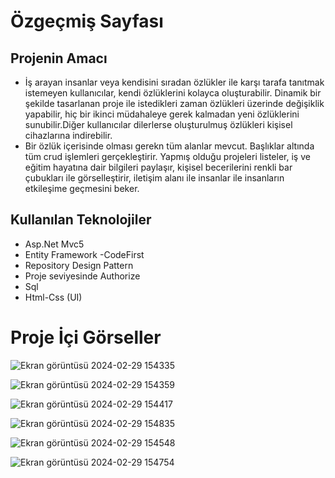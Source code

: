 # Özgeçmiş Sayfası

## Projenin Amacı
* İş arayan insanlar veya kendisini sıradan özlükler ile karşı tarafa tanıtmak istemeyen
  kullanıcılar, kendi özlüklerini kolayca oluşturabilir. Dinamik bir şekilde tasarlanan proje ile istedikleri zaman özlükleri üzerinde değişiklik yapabilir, hiç bir ikinci müdahaleye gerek kalmadan yeni
  özlüklerini sunubilir.Diğer kullanıcılar dilerlerse oluşturulmuş özlükleri kişisel cihazlarına indirebilir.
* Bir özlük içerisinde olması gerekn tüm alanlar mevcut. Başlıklar altında tüm crud işlemleri gerçekleştirir. Yapmış olduğu projeleri listeler, iş ve eğitim hayatına dair bilgileri paylaşır,
  kişisel becerilerini renkli bar çubukları ile görselleştirir, iletişim alanı ile insanlar ile insanların etkileşime geçmesini beker.


## Kullanılan Teknolojiler

*  Asp.Net Mvc5
*  Entity Framework -CodeFirst
*  Repository Design Pattern
*  Proje seviyesinde Authorize
*  Sql
*  Html-Css (UI)


  # Proje İçi Görseller

  ![Ekran görüntüsü 2024-02-29 154335](https://github.com/gozgirfaruk/MyPage/assets/125920944/22e1855a-ff82-44ff-8eb2-032a15d4ddf9)


![Ekran görüntüsü 2024-02-29 154359](https://github.com/gozgirfaruk/MyPage/assets/125920944/02a4eb76-accd-4fe3-b860-2e185660a098)


![Ekran görüntüsü 2024-02-29 154417](https://github.com/gozgirfaruk/MyPage/assets/125920944/9f692676-259d-4901-a560-62c547e4a0b3)


![Ekran görüntüsü 2024-02-29 154835](https://github.com/gozgirfaruk/MyPage/assets/125920944/3ee000da-36d8-433f-ba5b-acf04fb96ed1)


![Ekran görüntüsü 2024-02-29 154548](https://github.com/gozgirfaruk/MyPage/assets/125920944/a6e23aa2-14e1-44eb-a808-5401f8ac568f)


![Ekran görüntüsü 2024-02-29 154754](https://github.com/gozgirfaruk/MyPage/assets/125920944/12511830-2cd9-4fe3-9761-883d8d3334cc)

